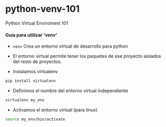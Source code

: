 # python-venv-101
Python Virtual Enviroment 101

#### Guía para utilizar 'venv'

- ```venv``` Crea un entorno virtual de desarrollo para python
- El entorno virtual permite tener los paquetes de ese proyecto aislados del resto de proyectos.

- Instalamos virtualenv
```bash
pip install virtualenv
```
- Definimos el nombre del entorno virtual independiente
```bash
virtualenv my_env
```
- Activamos el entorno virtual (para linux)
```bash
source my_env/bin/activate
```





